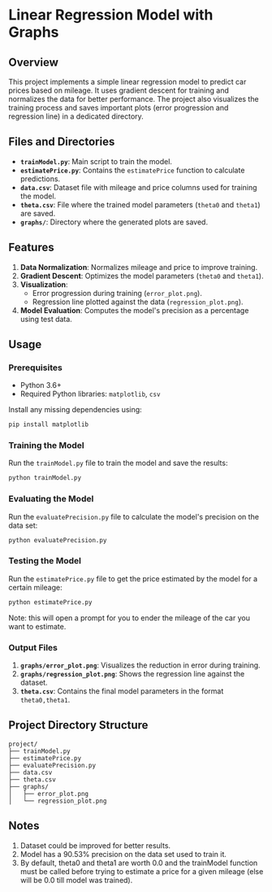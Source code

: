 # Linear Regression Model with Graphs

## Overview

This project implements a simple linear regression model to predict car prices based on mileage. It uses gradient descent for training and normalizes the data for better performance. The project also visualizes the training process and saves important plots (error progression and regression line) in a dedicated directory.

## Files and Directories

- **`trainModel.py`**: Main script to train the model.
- **`estimatePrice.py`**: Contains the `estimatePrice` function to calculate predictions.
- **`data.csv`**: Dataset file with mileage and price columns used for training the model.
- **`theta.csv`**: File where the trained model parameters (`theta0` and `theta1`) are saved.
- **`graphs/`**: Directory where the generated plots are saved.

## Features

1. **Data Normalization**: Normalizes mileage and price to improve training.
2. **Gradient Descent**: Optimizes the model parameters (`theta0` and `theta1`).
3. **Visualization**:
   - Error progression during training (`error_plot.png`).
   - Regression line plotted against the data (`regression_plot.png`).
4. **Model Evaluation**: Computes the model's precision as a percentage using test data.

## Usage

### Prerequisites

- Python 3.6+
- Required Python libraries: `matplotlib`, `csv`

Install any missing dependencies using:

```bash
pip install matplotlib
```

### Training the Model

Run the `trainModel.py` file to train the model and save the results:

```python
python trainModel.py
```

### Evaluating the Model

Run the `evaluatePrecision.py` file to calculate the model's precision on the data set:

```python
python evaluatePrecision.py
```

### Testing the Model

Run the `estimatePrice.py` file to get the price estimated by the model for a certain mileage:

```python
python estimatePrice.py
```

Note: this will open a prompt for you to ender the mileage of the car you want to estimate.

### Output Files

1. **`graphs/error_plot.png`**: Visualizes the reduction in error during training.
2. **`graphs/regression_plot.png`**: Shows the regression line against the dataset.
3. **`theta.csv`**: Contains the final model parameters in the format `theta0,theta1`.

## Project Directory Structure

```
project/
├── trainModel.py
├── estimatePrice.py
├── evaluatePrecision.py
├── data.csv
├── theta.csv
├── graphs/
│   ├── error_plot.png
│   └── regression_plot.png
```

## Notes

1. Dataset could be improved for better results.
2. Model has a 90.53% precision on the data set used to train it.
3. By default, theta0 and theta1 are worth 0.0 and the trainModel function must be called before trying to estimate a price for a given mileage (else will be 0.0 till model was trained).
